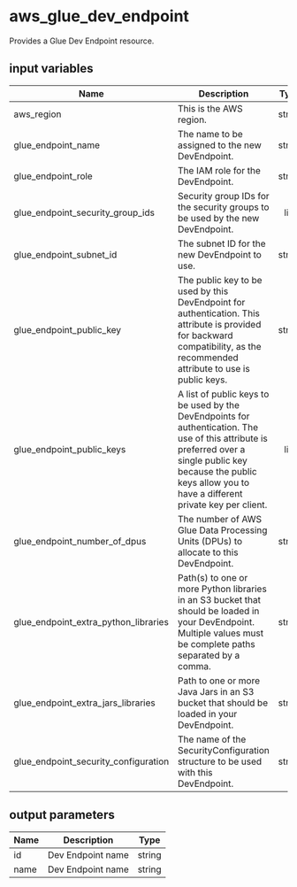 # aws_glue_dev_endpoint

Provides a Glue Dev Endpoint resource.

## input variables

| Name | Description | Type | Default | Required |
|------|-------------|:----:|:-----:|:-----:|
|aws_region|This is the AWS region.|string|us-east-1|Yes|
|glue_endpoint_name|The name to be assigned to the new DevEndpoint.|string|my_dev_endpoint|Yes|
|glue_endpoint_role|The IAM role for the DevEndpoint.|string|arn:aws:iam::111111111111:role/my_role|Yes|
|glue_endpoint_security_group_ids|Security group IDs for the security groups to be used by the new DevEndpoint.|list|[]|No|
|glue_endpoint_subnet_id|The subnet ID for the new DevEndpoint to use.|string||No|
|glue_endpoint_public_key|The public key to be used by this DevEndpoint for authentication. This attribute is provided for backward compatibility, as the recommended attribute to use is public keys.|string||No|
|glue_endpoint_public_keys|A list of public keys to be used by the DevEndpoints for authentication. The use of this attribute is preferred over a single public key because the public keys allow you to have a different private key per client.|list|[]|No|
|glue_endpoint_number_of_dpus|The number of AWS Glue Data Processing Units (DPUs) to allocate to this DevEndpoint.|string||No|
|glue_endpoint_extra_python_libraries|Path(s) to one or more Python libraries in an S3 bucket that should be loaded in your DevEndpoint. Multiple values must be complete paths separated by a comma.|string||No|
|glue_endpoint_extra_jars_libraries|Path to one or more Java Jars in an S3 bucket that should be loaded in your DevEndpoint.|string||No|
|glue_endpoint_security_configuration|The name of the SecurityConfiguration structure to be used with this DevEndpoint.|string||No|

## output parameters

| Name | Description | Type |
|------|-------------|:----:|
|id|Dev Endpoint name|string|
|name|Dev Endpoint name|string|
